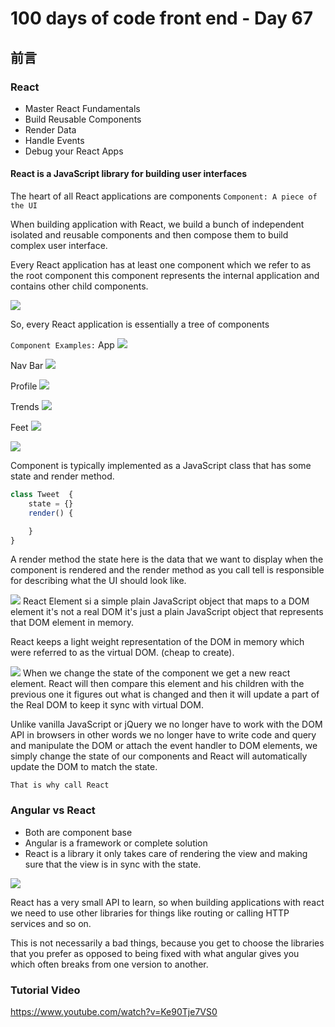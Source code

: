 # 100 days of code front end - Day 67
## 前言
### React
- Master React Fundamentals
- Build Reusable Components
- Render Data
- Handle Events
- Debug your React Apps

#### React is a JavaScript library for building user interfaces

The heart of all React applications are components
`Component: A piece of the UI`

When building application with React, we build a bunch of independent isolated and reusable components and then
compose them to build complex user interface.

Every React application has at least one component which we refer to as the root 
component this component represents the internal application and contains other 
child components.

![](images/2019-12-23-22-33-15.png)

So, every React application is essentially a tree of components

`Component Examples:`
App
![](images/2019-12-23-22-35-52.png)

Nav Bar
![](images/2019-12-23-22-36-05.png)

Profile
![](images/2019-12-23-22-36-24.png)

Trends
![](images/2019-12-23-22-36-43.png)

Feet
![](images/2019-12-23-22-37-05.png)

![](images/2019-12-23-22-37-29.png)

Component is typically implemented as a JavaScript class that has some 
state and render method.

```javascript
class Tweet  {
    state = {}
    render() {

    }
}
```

A render method the state here is the data that we want to display when the component
is rendered and the render method as you call tell is responsible for describing what 
the UI should look like.

![](images/2019-12-23-22-40-56.png)
React Element si a simple plain JavaScript object that maps to a DOM element
it's not a real DOM it's just a plain JavaScript object that represents that DOM
element in memory.

React keeps a light weight representation of the DOM in memory which were referred 
to as the virtual DOM. (cheap to create).

![](2019-12-23-22-42-51.png)
When we change the state of the component we get a new react element.
React will then compare this element and his children with the previous one 
it figures out what is changed and then it will update a part of the Real DOM
to keep it sync with virtual DOM.

Unlike vanilla JavaScript or jQuery we no longer have to work with the DOM API in 
browsers in other words we no longer have to write code and query and manipulate the 
DOM or attach the event handler to DOM elements, we simply change the state of 
our components and React will automatically update the DOM to match the state.

`That is why call React`

### Angular vs React 
- Both are component base
- Angular is a framework or complete solution
- React is a library it only takes care of rendering the view and making sure
  that the view is in sync with the state.
  
![](images/2019-12-23-22-47-14.png)

React has a very small API to learn, so when building applications with react
we need to use other libraries for things like routing or calling HTTP services 
and so on.

This is not necessarily a bad things, because you get to choose the libraries that you
prefer as opposed to being fixed with what angular gives you which often breaks
from one version to another.

### Tutorial Video
https://www.youtube.com/watch?v=Ke90Tje7VS0